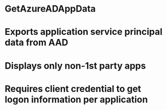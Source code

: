 # GetAzureADAppData
# Exports application service principal data from AAD
# Displays only non-1st party apps
# Requires client credential to get logon information per application
